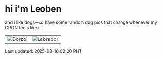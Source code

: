 # hi i'm Leoben

and i like dogs—so have some random dog pics that change whenever my CRON feels like it

|  |  |
|--------|----------|
| ![Borzoi](https://random-dog-vercel.vercel.app/api/random-borzoi?v=1755282058) | ![Labrador](https://random-dog-vercel.vercel.app/api/random-labrador?v=1755282058) |

Last updated: 2025-08-16 02:20 PHT
